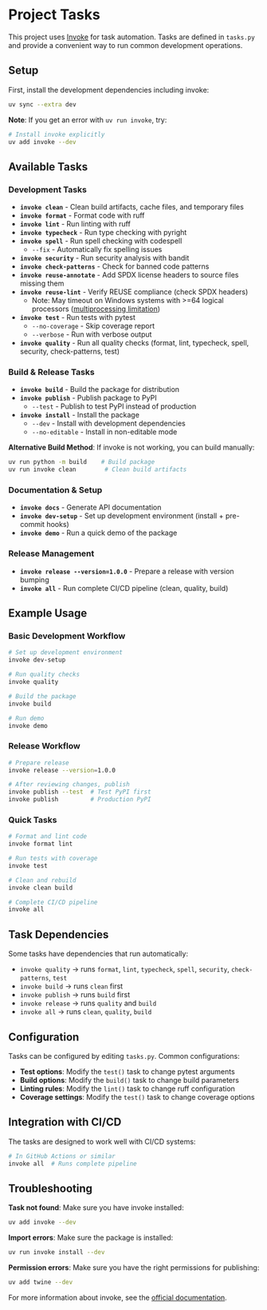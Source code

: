 # Project Tasks

This project uses [Invoke](https://pyinvoke.org/) for task automation. Tasks are defined in `tasks.py` and provide a convenient way to run common development operations.

## Setup

First, install the development dependencies including invoke:

```bash
uv sync --extra dev
```

**Note**: If you get an error with `uv run invoke`, try:
```bash
# Install invoke explicitly
uv add invoke --dev
```

## Available Tasks

### Development Tasks

- **`invoke clean`** - Clean build artifacts, cache files, and temporary files
- **`invoke format`** - Format code with ruff
- **`invoke lint`** - Run linting with ruff
- **`invoke typecheck`** - Run type checking with pyright
- **`invoke spell`** - Run spell checking with codespell
  - `--fix` - Automatically fix spelling issues
- **`invoke security`** - Run security analysis with bandit
- **`invoke check-patterns`** - Check for banned code patterns
- **`invoke reuse-annotate`** - Add SPDX license headers to source files missing them
- **`invoke reuse-lint`** - Verify REUSE compliance (check SPDX headers)
  - Note: May timeout on Windows systems with >=64 logical processors ([multiprocessing limitation](https://stackoverflow.com/q/65252807))
- **`invoke test`** - Run tests with pytest
  - `--no-coverage` - Skip coverage report
  - `--verbose` - Run with verbose output
- **`invoke quality`** - Run all quality checks (format, lint, typecheck, spell, security, check-patterns, test)

### Build & Release Tasks

- **`invoke build`** - Build the package for distribution
- **`invoke publish`** - Publish package to PyPI
  - `--test` - Publish to test PyPI instead of production
- **`invoke install`** - Install the package
  - `--dev` - Install with development dependencies
  - `--no-editable` - Install in non-editable mode

**Alternative Build Method**: If invoke is not working, you can build manually:
```bash
uv run python -m build    # Build package
uv run invoke clean        # Clean build artifacts
```

### Documentation & Setup

- **`invoke docs`** - Generate API documentation
- **`invoke dev-setup`** - Set up development environment (install + pre-commit hooks)
- **`invoke demo`** - Run a quick demo of the package

### Release Management

- **`invoke release --version=1.0.0`** - Prepare a release with version bumping
- **`invoke all`** - Run complete CI/CD pipeline (clean, quality, build)

## Example Usage

### Basic Development Workflow

```bash
# Set up development environment
invoke dev-setup

# Run quality checks
invoke quality

# Build the package
invoke build

# Run demo
invoke demo
```

### Release Workflow

```bash
# Prepare release
invoke release --version=1.0.0

# After reviewing changes, publish
invoke publish --test  # Test PyPI first
invoke publish         # Production PyPI
```

### Quick Tasks

```bash
# Format and lint code
invoke format lint

# Run tests with coverage
invoke test

# Clean and rebuild
invoke clean build

# Complete CI/CD pipeline
invoke all
```

## Task Dependencies

Some tasks have dependencies that run automatically:

- `invoke quality` → runs `format`, `lint`, `typecheck`, `spell`, `security`, `check-patterns`, `test`
- `invoke build` → runs `clean` first
- `invoke publish` → runs `build` first
- `invoke release` → runs `quality` and `build`
- `invoke all` → runs `clean`, `quality`, `build`

## Configuration

Tasks can be configured by editing `tasks.py`. Common configurations:

- **Test options**: Modify the `test()` task to change pytest arguments
- **Build options**: Modify the `build()` task to change build parameters
- **Linting rules**: Modify the `lint()` task to change ruff configuration
- **Coverage settings**: Modify the `test()` task to change coverage options

## Integration with CI/CD

The tasks are designed to work well with CI/CD systems:

```bash
# In GitHub Actions or similar
invoke all  # Runs complete pipeline
```

## Troubleshooting

**Task not found**: Make sure you have invoke installed:
```bash
uv add invoke --dev
```

**Import errors**: Make sure the package is installed:
```bash
uv run invoke install --dev
```

**Permission errors**: Make sure you have the right permissions for publishing:
```bash
uv add twine --dev
```

For more information about invoke, see the [official documentation](https://pyinvoke.org/).

